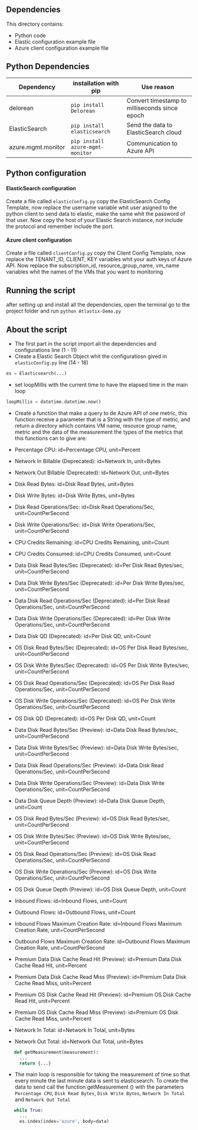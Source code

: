 ## Dependencies

This directory contains:

* Python code
* Elastic configuration example file
* Azure client configuration example file

## Python Dependencies

Dependency | installation with pip | Use reason
--- | --- | ---
delorean | `pip install Delorean` | Convert timestamp to milliseconds since epoch
ElasticSearch | `pip install elasticsearch` | Send the data to ElasticSearch cloud
azure.mgmt.monitor | `pip install azure-mgmt-monitor` | Communication to Azure API

## Python configuration

#### ElasticSearch configuration

Create a file called `elasticConfig.py` copy the ElasticSearch Config Template, now replace the username variable whit user asigned to the python client to send data to elastic, make the same whit the password of that user. Now copy the host of your Elastic Search instance, not include the protocol and remember include the port.

#### Azure client configuration

Create a file called `clientConfig.py` copy the Client Config Template, now replace the TENANT_ID, CLIENT, KEY variables whit your auth keys of Azure API. Now replace the subscription_id, resource_group_name, vm_name variables whit the names of the VMs that you want to monitoring

## Running the script
after setting up and install all the dependencies, open the terminal go to the project folder and run `python Atlastix-Demo.py`

## About the script

* The first part in the script import all the dependencies and configurations line (1 - 11)
* Create a Elastic Search Object whit the configuratiosn gived in `elasticConfig.py` line (14 - 18)
```python
es = Elasticsearch(...)
```
* set loopMillis with the current time to have the elapsed time in the main loop
```python
loopMillis = datetime.datetime.now()
```
* Create a function that make a query to de Azure API of one metric, this function receive a parameter that is a String with the type of metric, and return a directory which contains VM name, resource group name, metric and the data of the measurement the types of the metrics that this functions can to give are:

 * Percentage CPU: id=Percentage CPU, unit=Percent
 * Network In Billable (Deprecated): id=Network In, unit=Bytes
 * Network Out Billable (Deprecated): id=Network Out, unit=Bytes
 * Disk Read Bytes: id=Disk Read Bytes, unit=Bytes
 * Disk Write Bytes: id=Disk Write Bytes, unit=Bytes
 * Disk Read Operations/Sec: id=Disk Read Operations/Sec, unit=CountPerSecond
 * Disk Write Operations/Sec: id=Disk Write Operations/Sec, unit=CountPerSecond
 * CPU Credits Remaining: id=CPU Credits Remaining, unit=Count
 * CPU Credits Consumed: id=CPU Credits Consumed, unit=Count
 * Data Disk Read Bytes/Sec (Deprecated): id=Per Disk Read Bytes/sec, unit=CountPerSecond
 * Data Disk Write Bytes/Sec (Deprecated): id=Per Disk Write Bytes/sec, unit=CountPerSecond
 * Data Disk Read Operations/Sec (Deprecated): id=Per Disk Read Operations/Sec, unit=CountPerSecond
 * Data Disk Write Operations/Sec (Deprecated): id=Per Disk Write Operations/Sec, unit=CountPerSecond
 * Data Disk QD (Deprecated): id=Per Disk QD, unit=Count
 * OS Disk Read Bytes/Sec (Deprecated): id=OS Per Disk Read Bytes/sec, unit=CountPerSecond
 * OS Disk Write Bytes/Sec (Deprecated): id=OS Per Disk Write Bytes/sec, unit=CountPerSecond
 * OS Disk Read Operations/Sec (Deprecated): id=OS Per Disk Read Operations/Sec, unit=CountPerSecond
 * OS Disk Write Operations/Sec (Deprecated): id=OS Per Disk Write Operations/Sec, unit=CountPerSecond
 * OS Disk QD (Deprecated): id=OS Per Disk QD, unit=Count
 * Data Disk Read Bytes/Sec (Preview): id=Data Disk Read Bytes/sec, unit=CountPerSecond
 * Data Disk Write Bytes/Sec (Preview): id=Data Disk Write Bytes/sec, unit=CountPerSecond
 * Data Disk Read Operations/Sec (Preview): id=Data Disk Read Operations/Sec, unit=CountPerSecond
 * Data Disk Write Operations/Sec (Preview): id=Data Disk Write Operations/Sec, unit=CountPerSecond
 * Data Disk Queue Depth (Preview): id=Data Disk Queue Depth, unit=Count
 * OS Disk Read Bytes/Sec (Preview): id=OS Disk Read Bytes/sec, unit=CountPerSecond
 * OS Disk Write Bytes/Sec (Preview): id=OS Disk Write Bytes/sec, unit=CountPerSecond
 * OS Disk Read Operations/Sec (Preview): id=OS Disk Read Operations/Sec, unit=CountPerSecond
 * OS Disk Write Operations/Sec (Preview): id=OS Disk Write Operations/Sec, unit=CountPerSecond
 * OS Disk Queue Depth (Preview): id=OS Disk Queue Depth, unit=Count
 * Inbound Flows: id=Inbound Flows, unit=Count
 * Outbound Flows: id=Outbound Flows, unit=Count
 * Inbound Flows Maximum Creation Rate: id=Inbound Flows Maximum Creation Rate, unit=CountPerSecond
 * Outbound Flows Maximum Creation Rate: id=Outbound Flows Maximum Creation Rate, unit=CountPerSecond
 * Premium Data Disk Cache Read Hit (Preview): id=Premium Data Disk Cache Read Hit, unit=Percent
 * Premium Data Disk Cache Read Miss (Preview): id=Premium Data Disk Cache Read Miss, unit=Percent
 * Premium OS Disk Cache Read Hit (Preview): id=Premium OS Disk Cache Read Hit, unit=Percent
 * Premium OS Disk Cache Read Miss (Preview): id=Premium OS Disk Cache Read Miss, unit=Percent
 * Network In Total: id=Network In Total, unit=Bytes
 * Network Out Total: id=Network Out Total, unit=Bytes
 ```python
    def getMeasurement(measurement):
      ...
      return {...}
 ```
* The main loop is responsible for taking the measurement of time so that every minute the last minute data is sent to elasticsearch. To create the data to send call the function getMeasurement () with the parameters `Percentage CPU`, `Disk Read Bytes`, `Disk Write Bytes`, `Network In Total` and `Network Out Total`
```python
   while True:
     ...
     es.index(index='azure', body=data)
```
